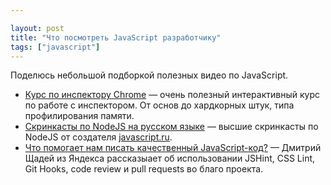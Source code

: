 ```yaml
---

layout: post
title: "Что посмотреть JavaScript разработчику"
tags: ["javascript"]
---
```


Поделюсь небольшой подборкой полезных видео по JavaScript.

*	[Курс по инспектору Chrome][0] — 
  очень полезный интерактивный курс по работе с инспектором. От основ 
  до хардкорных штук, типа профилирования памяти.
*	[Скринкасты по NodeJS на русском языке][1] — высшие скринкасты по NodeJS 
  от создателя [javascript.ru][2].
*	[Что помогает нам писать качественный JavaScript-код?][3] — 
  Дмитрий Щадей из Яндекса рассказыает об использовании JSHint, CSS Lint, 
  Git Hooks, code review и pull requests во благо проекта.

[0]: http://discover-devtools.codeschool.com/
[1]: http://learn.javascript.ru/nodejs-screencast
[2]: http://javascript.ru
[3]: http://video.yandex.ru/users/ya-events/view/1233/?cauthor=ya-events&cid=90